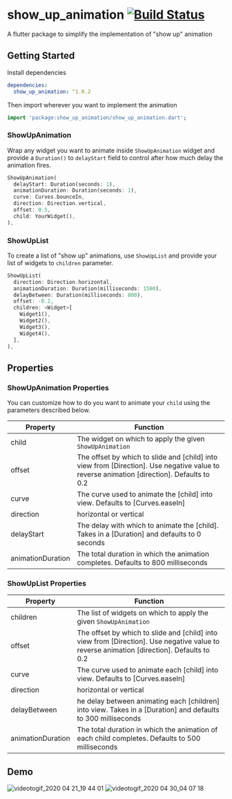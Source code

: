 # show_up_animation [![Build Status](https://travis-ci.com/thecodepapaya/show_up_animation.svg?branch=master)](https://travis-ci.com/thecodepapaya/show_up_animation)

A flutter package to simplify the implementation of "show up" animation

## Getting Started

Install dependencies

```yaml
dependencies:
  show_up_animation: ^1.0.2
```

Then import wherever you want to implement the animation

```dart
import 'package:show_up_animation/show_up_animation.dart';
```

### ShowUpAnimation

Wrap any widget you want to animate inside `ShowUpAnimation` widget and provide a `Duration()` to `delayStart` field to control after how much delay the animation fires.

```dart
ShowUpAnimation(
  delayStart: Duration(seconds: 1),
  animationDuration: Duration(seconds: 1),
  curve: Curves.bounceIn,
  direction: Direction.vertical,
  offset: 0.5,
  child: YourWidget(),
),
```

### ShowUpList

To create a list of "show up" animations, use `ShowUpList` and provide
your list of widgets to `children` parameter.

```dart
ShowUpList(
  direction: Direction.horizontal,
  animationDuration: Duration(milliseconds: 1500),
  delayBetween: Duration(milliseconds: 800),
  offset: -0.2,
  children: <Widget>[
    Widget1(),
    Widget2(),
    Widget3(),
    Widget4(),
  ],
),
```

## Properties

### ShowUpAnimation Properties

You can customize how to do you want to animate your `child` using the parameters described below.

| Property          | Function                                                                                                                                  |
| ----------------- | ----------------------------------------------------------------------------------------------------------------------------------------- |
| child             | The widget on which to apply the given `ShowUpAnimation`                                                                                  |
| offset            | The offset by which to slide and [child] into view from [Direction]. Use negative value to reverse animation [direction]. Defaults to 0.2 |
| curve             | The curve used to animate the [child] into view. Defaults to [Curves.easeIn]                                                              |
| direction         | horizontal or vertical                                                                                                                    |
| delayStart        | The delay with which to animate the [child]. Takes in a [Duration] and defaults to 0 seconds                                              |
| animationDuration | The total duration in which the animation completes. Defaults to 800 milliseconds                                                         |

### ShowUpList Properties

| Property          | Function                                                                                                                                  |
| ----------------- | ----------------------------------------------------------------------------------------------------------------------------------------- |
| children          | The list of widgets on which to apply the given `ShowUpAnimation`                                                                         |
| offset            | The offset by which to slide and [child] into view from [Direction]. Use negative value to reverse animation [direction]. Defaults to 0.2 |
| curve             | The curve used to animate each [child] into view. Defaults to [Curves.easeIn]                                                             |
| direction         | horizontal or vertical                                                                                                                    |
| delayBetween      | he delay between animating each [children] into view. Takes in a [Duration] and defaults to 300 milliseconds                              |
| animationDuration | The total duration in which the animation of each child completes. Defaults to 500 milliseconds                                           |

## Demo

![videotogif_2020 04 21_19 44 01](https://user-images.githubusercontent.com/42690541/79876554-d2d4fd00-8408-11ea-9b8e-550954f618f3.gif)
![videotogif_2020 04 30_04 07 18](https://user-images.githubusercontent.com/42690541/80653893-c3088900-8a98-11ea-818a-27c55aa53789.gif)
